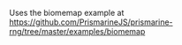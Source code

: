 Uses the biomemap example at https://github.com/PrismarineJS/prismarine-rng/tree/master/examples/biomemap

